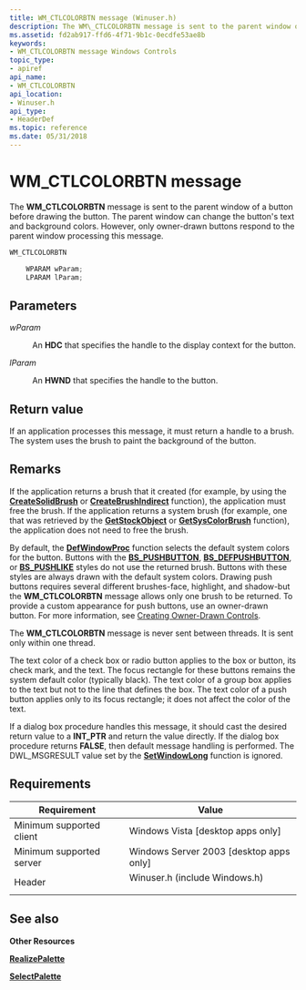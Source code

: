 ```yaml
---
title: WM_CTLCOLORBTN message (Winuser.h)
description: The WM\_CTLCOLORBTN message is sent to the parent window of a button before drawing the button. The parent window can change the button's text and background colors. However, only owner-drawn buttons respond to the parent window processing this message.
ms.assetid: fd2ab917-ffd6-4f71-9b1c-0ecdfe53ae8b
keywords:
- WM_CTLCOLORBTN message Windows Controls
topic_type:
- apiref
api_name:
- WM_CTLCOLORBTN
api_location:
- Winuser.h
api_type:
- HeaderDef
ms.topic: reference
ms.date: 05/31/2018
---
```


# WM\_CTLCOLORBTN message

The **WM\_CTLCOLORBTN** message is sent to the parent window of a button before drawing the button. The parent window can change the button's text and background colors. However, only owner-drawn buttons respond to the parent window processing this message.


```C++
WM_CTLCOLORBTN

    WPARAM wParam;
    LPARAM lParam; 
```



## Parameters

<dl> <dt>

*wParam* 
</dt> <dd>

An **HDC** that specifies the handle to the display context for the button.

</dd> <dt>

*lParam* 
</dt> <dd>

An **HWND** that specifies the handle to the button.

</dd> </dl>

## Return value

If an application processes this message, it must return a handle to a brush. The system uses the brush to paint the background of the button.

## Remarks

If the application returns a brush that it created (for example, by using the [**CreateSolidBrush**](/windows/desktop/api/wingdi/nf-wingdi-createsolidbrush) or [**CreateBrushIndirect**](/windows/desktop/api/wingdi/nf-wingdi-createbrushindirect) function), the application must free the brush. If the application returns a system brush (for example, one that was retrieved by the [**GetStockObject**](/windows/desktop/api/wingdi/nf-wingdi-getstockobject) or [**GetSysColorBrush**](/windows/desktop/api/winuser/nf-winuser-getsyscolorbrush) function), the application does not need to free the brush.

By default, the [**DefWindowProc**](/windows/desktop/api/winuser/nf-winuser-defwindowproca) function selects the default system colors for the button. Buttons with the [**BS\_PUSHBUTTON**](button-styles.md), [**BS\_DEFPUSHBUTTON**](button-styles.md), or [**BS\_PUSHLIKE**](button-styles.md) styles do not use the returned brush. Buttons with these styles are always drawn with the default system colors. Drawing push buttons requires several different brushes-face, highlight, and shadow-but the **WM\_CTLCOLORBTN** message allows only one brush to be returned. To provide a custom appearance for push buttons, use an owner-drawn button. For more information, see [Creating Owner-Drawn Controls](user-controls-intro.md).

The **WM\_CTLCOLORBTN** message is never sent between threads. It is sent only within one thread.

The text color of a check box or radio button applies to the box or button, its check mark, and the text. The focus rectangle for these buttons remains the system default color (typically black). The text color of a group box applies to the text but not to the line that defines the box. The text color of a push button applies only to its focus rectangle; it does not affect the color of the text.

If a dialog box procedure handles this message, it should cast the desired return value to a **INT\_PTR** and return the value directly. If the dialog box procedure returns **FALSE**, then default message handling is performed. The DWL\_MSGRESULT value set by the [**SetWindowLong**](/windows/desktop/api/winuser/nf-winuser-setwindowlonga) function is ignored.

## Requirements



| Requirement | Value |
|-------------------------------------|----------------------------------------------------------------------------------------------------------|
| Minimum supported client<br/> | Windows Vista \[desktop apps only\]<br/>                                                           |
| Minimum supported server<br/> | Windows Server 2003 \[desktop apps only\]<br/>                                                     |
| Header<br/>                   | <dl> <dt>Winuser.h (include Windows.h)</dt> </dl> |



## See also

<dl> <dt>

**Other Resources**
</dt> <dt>

[**RealizePalette**](/windows/desktop/api/wingdi/nf-wingdi-realizepalette)
</dt> <dt>

[**SelectPalette**](/windows/desktop/api/wingdi/nf-wingdi-selectpalette)
</dt> </dl>

 

